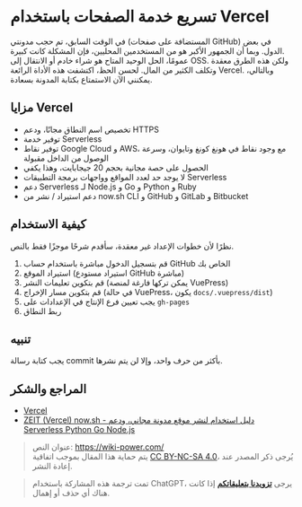 # تسريع خدمة الصفحات باستخدام Vercel

في الوقت السابق، تم حجب مدونتي (المستضافة على صفحات GitHub) في بعض الدول. وبما أن الجمهور الأكبر هو من المستخدمين المحليين، فإن المشكلة كانت كبيرة.  
عمومًا، الحل الوحيد المتاح هو شراء خادم أو الانتقال إلى OSS. ولكن هذه الطرق معقدة وتكلف الكثير من المال.
لحسن الحظ، اكتشفت هذه الأداة الرائعة Vercel. وبالتالي، يمكنني الآن الاستمتاع بكتابة المدونة بسعادة.

## مزايا Vercel

- تخصيص اسم النطاق مجانًا، ودعم HTTPS
- توفير خدمة Serverless
- توفير نقاط Google Cloud و AWS، مع وجود نقاط في هونغ كونغ وتايوان، وسرعة الوصول من الداخل مقبولة
- الحصول على حصة مجانية بحجم 20 جيجابايت، وهذا يكفي
- لا يوجد حد لعدد المواقع وواجهات برمجة التطبيقات Serverless
- دعم Serverless لـ Node.js و Go و Python و Ruby
- دعم استيراد / نشر من now.sh CLI و GitHub و GitLab و Bitbucket

## كيفية الاستخدام

نظرًا لأن خطوات الإعداد غير معقدة، سأقدم شرحًا موجزًا فقط بالنص.

1. قم بتسجيل الدخول مباشرة باستخدام حساب GitHub الخاص بك
2. استيراد الموقع (استيراد مستودع GitHub مباشرة)
3. قم بتكوين تعليمات النشر (يمكن تركها فارغة لمنصة VuePress)
4. قم بتكوين مسار الإخراج (في حالة VuePress، يكون `docs/.vuepress/dist`)
5. يجب تعيين فرع الإنتاج في الإعدادات على `gh-pages`
6. ربط النطاق

## تنبيه

يجب كتابة رسالة commit بأكثر من حرف واحد، وإلا لن يتم نشرها.

## المراجع والشكر

- [Vercel](https://vercel.com/)
- [ZEIT (Vercel) now.sh - دليل استخدام لنشر موقع مدونة مجاني، ودعم Serverless Python Go Node.js](https://wivwiv.com/post/zeit-use-guide/)

> عنوان النص: <https://wiki-power.com/>  
> يتم حماية هذا المقال بموجب اتفاقية [CC BY-NC-SA 4.0](https://creativecommons.org/licenses/by/4.0/deed.zh)، يُرجى ذكر المصدر عند إعادة النشر.

> تمت ترجمة هذه المشاركة باستخدام ChatGPT، يرجى [**تزويدنا بتعليقاتكم**](https://github.com/linyuxuanlin/Wiki_MkDocs/issues/new) إذا كانت هناك أي حذف أو إهمال.
